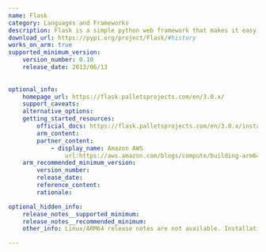 ```yaml
---
name: Flask
category: Languages and Frameworks
description: Flask is a simple python web framework that makes it easy to build and expand web applications. It's designed to be flexible and straightforward, so users can start small and grow the project as needed.
download_url: https://pypi.org/project/Flask/#history
works_on_arm: true
supported_minimum_version:
    version_number: 0.10
    release_date: 2013/06/13
 
 
optional_info:
    homepage_url: https://flask.palletsprojects.com/en/3.0.x/
    support_caveats:
    alternative_options:
    getting_started_resources:
        official_docs: https://flask.palletsprojects.com/en/3.0.x/installation/
        arm_content:
        partner_content:
            - display_name: Amazon AWS
                url:https://aws.amazon.com/blogs/compute/building-arm64-applications-on-aws-graviton2-using-the-aws-cdk-and-self-hosted-runners-for-github-actions/
    arm_recommended_minimum_version:
        version_number:
        release_date:
        reference_content:
        rationale:

optional_hidden_info:
    release_notes__supported_minimum:
    release_notes__recommended_minimum:
    other_info: Linux/ARM64 release notes are not available. Installation is verified using "pip3 install flask".

---
```

